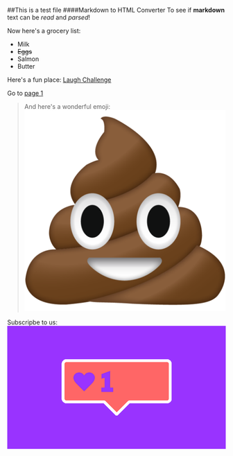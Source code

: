 <!-- 384L-->
##This is a test file
####Markdown to HTML Converter
To see if **markdown** text can be _read_ and _parsed_!

Now here's a grocery list:

* Milk
* ~~Eggs~~
* Salmon
* Butter

Here's a fun place: [Laugh Challenge](https://www.youtube.com/watch?v=eHl7jMIFDpU)

Go to [page 1](page1.html)

>And here's a wonderful emoji: ![poop emoji](assets/poop_emoji.png)

Subscripbe to us: ![subscribe](assets/subscribe.gif)
